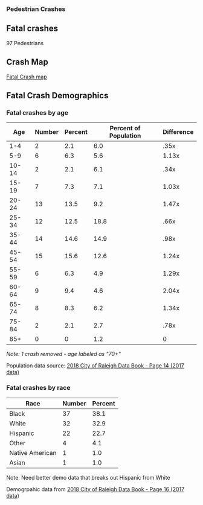 ### Pedestrian Crashes 

## Fatal crashes 
97 Pedestrians 

## Crash Map 

[Fatal Crash map](fatalCrashes.geojson)


## Fatal Crash Demographics 


### Fatal crashes by age

| Age     | Number | Percent | Percent of Population | Difference  | 
|-------  |------- |------   | --------------------- | ----------- |  
|1-4      | 2      | 2.1     | 6.0                   | .35x        |
|5-9      | 6      | 6.3     | 5.6                   | 1.13x       | 
|10-14    | 2      | 2.1     | 6.1                   | .34x        |
|15-19    | 7      | 7.3     | 7.1                   | 1.03x       |
|20-24    | 13     | 13.5    | 9.2                   | 1.47x       | 
|25-34    | 12     | 12.5    | 18.8                  | .66x        |
|35-44    | 14     | 14.6    | 14.9                  | .98x        |
|45-54    | 15     | 15.6    | 12.6                  | 1.24x       |
|55-59    | 6      | 6.3     | 4.9                   | 1.29x       | 
|60-64    | 9      | 9.4     | 4.6                   | 2.04x       |
|65-74    | 8      | 8.3     | 6.2                   | 1.34x       |
|75-84    | 2      | 2.1     | 2.7                   | .78x        |
|85+      | 0      | 0       | 1.2                   | 0 
 
 _Note: 1 crash removed - age labeled as "70+"_
 

Population data source: [2018 City of Raleigh Data Book - Page 14 (2017 data)](https://cityofraleigh0drupal.blob.core.usgovcloudapi.net/drupal-prod/COR22/2018DataBook.pdf)


### Fatal crashes by race

| Race            | Number | Percent| 
| -------         | -------| ------ |
| Black           | 37     | 38.1   | 
| White           | 32     | 32.9   | 
| Hispanic        | 22     | 22.7   |
| Other           | 4      | 4.1    |  
| Native American | 1      | 1.0    |  
| Asian           | 1      | 1.0    | 

Note:  Need better demo data that breaks out Hispanic from White 

Demogrpahic data from [2018 City of Raleigh Data Book - Page 16 (2017 data)](https://cityofraleigh0drupal.blob.core.usgovcloudapi.net/drupal-prod/COR22/2018DataBook.pdf)
















